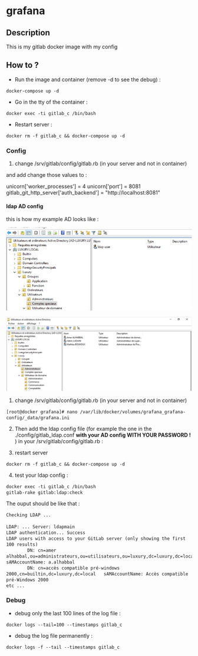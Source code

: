 # grafana

## Description

This is my gitlab docker image with my config

## How to ?

- Run the image and container (remove -d to see the debug) :

```shell
docker-compose up -d 
```

- Go in the tty of the container :

```shell
docker exec -ti gitlab_c /bin/bash
```

- Restart server :

```shell
docker rm -f gitlab_c && docker-compose up -d
```

### Config

1. change /srv/gitlab/config/gitlab.rb (in your server and not in container)

and add change those values to :

unicorn['worker_processes'] = 4
unicorn['port'] = 8081
gitlab_git_http_server['auth_backend'] = "http://localhost:8081"

#### ldap AD config

this is how my example AD looks like :

![ldap_ad_1](./img/ldap_ad_1.jpg)

![ldap_ad_2](./img/ldap_ad_2.jpg)

1. change /srv/gitlab/config/gitlab.rb (in your server and not in container)

```shell
[root@docker grafana]# nano /var/lib/docker/volumes/grafana_grafana-config/_data/grafana.ini
```

2. Then add the ldap config file (for example the one in the ./config/gitlab_ldap.conf **with your AD config WITH YOUR PASSWORD !** ) in your /srv/gitlab/config/gitlab.rb :

3. restart server 

```shell
docker rm -f gitlab_c && docker-compose up -d
```

4. test your ldap config :

```shell
docker exec -ti gitlab_c /bin/bash
gitlab-rake gitlab:ldap:check
```

The ouput should be like that :

```shell
Checking LDAP ...

LDAP: ... Server: ldapmain
LDAP authentication... Success
LDAP users with access to your GitLab server (only showing the first 100 results)
        DN: cn=amer alhabbal,ou=administrateurs,ou=utilisateurs,ou=luxury,dc=luxury,dc=local     sAMAccountName: a.alhabbal
        DN: cn=accès compatible pré-windows 2000,cn=builtin,dc=luxury,dc=local   sAMAccountName: Accès compatible pré-Windows 2000
etc ...
```

### Debug

- debug only the last 100 lines of the log file :

```shell
docker logs --tail=100 --timestamps gitlab_c
```

- debug the log file permanently :

```shell
docker logs -f --tail --timestamps gitlab_c
```

